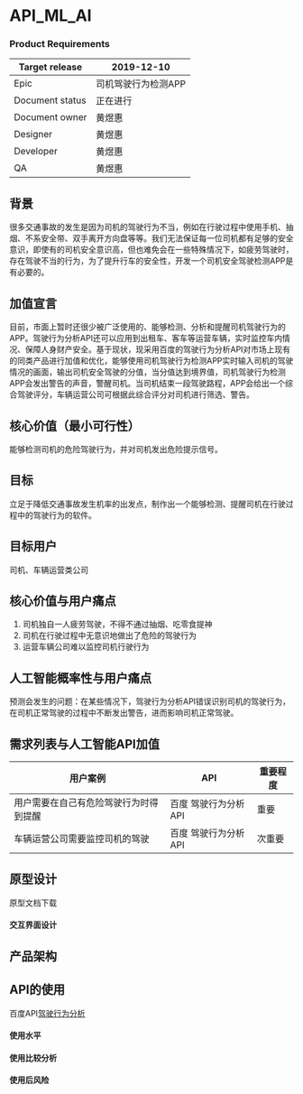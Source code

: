 # API_ML_AI

### Product Requirements
|Target release|2019-12-10|
|---|---|
|Epic|司机驾驶行为检测APP|
|Document status|正在进行|
|Document owner|黄煜惠|
|Designer|黄煜惠|
|Developer|黄煜惠|
|QA|黄煜惠|

## 背景
很多交通事故的发生是因为司机的驾驶行为不当，例如在行驶过程中使用手机、抽烟、不系安全带、双手离开方向盘等等。我们无法保证每一位司机都有足够的安全意识，即使有的司机安全意识高，但也难免会在一些特殊情况下，如疲劳驾驶时，存在驾驶不当的行为，为了提升行车的安全性，开发一个司机安全驾驶检测APP是有必要的。

## 加值宣言
目前，市面上暂时还很少被广泛使用的、能够检测、分析和提醒司机驾驶行为的APP。驾驶行为分析API还可以应用到出租车、客车等运营车辆，实时监控车内情况、保障人身财产安全。基于现状，现采用百度的驾驶行为分析API对市场上现有的同类产品进行加值和优化，能够使用司机驾驶行为检测APP实时输入司机的驾驶情况的画面，输出司机安全驾驶的分值，当分值达到境界值，司机驾驶行为检测APP会发出警告的声音，警醒司机。当司机结束一段驾驶路程，APP会给出一个综合驾驶评分，车辆运营公司可根据此综合评分对司机进行筛选、警告。

## 核心价值（最小可行性）
能够检测司机的危险驾驶行为，并对司机发出危险提示信号。

## 目标
立足于降低交通事故发生机率的出发点，制作出一个能够检测、提醒司机在行驶过程中的驾驶行为的软件。

## 目标用户
司机、车辆运营类公司

## 核心价值与用户痛点
1. 司机独自一人疲劳驾驶，不得不通过抽烟、吃零食提神
2. 司机在行驶过程中无意识地做出了危险的驾驶行为
3. 运营车辆公司难以监控司机行驶行为

## 人工智能概率性与用户痛点
预测会发生的问题：在某些情况下，驾驶行为分析API错误识别司机的驾驶行为，在司机正常驾驶的过程中不断发出警告，进而影响司机正常驾驶。

## 需求列表与人工智能API加值
|用户案例|API|重要程度|
|---|---|---|
|用户需要在自己有危险驾驶行为时得到提醒|百度 驾驶行为分析API|重要|
|车辆运营公司需要监控司机的驾驶|百度 驾驶行为分析API|次重要|

## 原型设计
原型文档下载

#### 交互界面设计

## 产品架构

## API的使用
百度API[驾驶行为分析](https://ai.baidu.com/tech/body/driver)

#### 使用水平

#### 使用比较分析

#### 使用后风险

